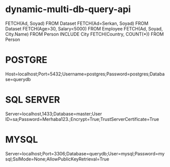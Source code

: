 # dynamic-multi-db-query-api

FETCH(Ad, Soyad) FROM Dataset
FETCH(Ad=Serkan, Soyad) FROM Dataset
FETCH(Age>30, Salary<5000) FROM Employee
FETCH(Ad, Soyad, City.Name) FROM Person INCLUDE City
FETCH(Country, COUNT(*)) FROM Person

# POSTGRE
Host=localhost;Port=5432;Username=postgres;Password=postgres;Database=querydb

# SQL SERVER
Server=localhost,1433;Database=master;User ID=sa;Password=Merhaba123.;Encrypt=True;TrustServerCertificate=True

# MYSQL
Server=localhost;Port=3306;Database=querydb;User=mysql;Password=mysql;SslMode=None;AllowPublicKeyRetrieval=True